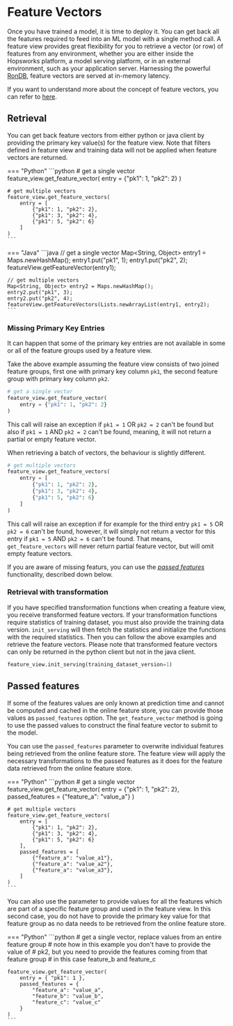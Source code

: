 # Feature Vectors
Once you have trained a model, it is time to deploy it. You can get back all the features required to feed into an ML model with a single method call. A feature view provides great flexibility for you to retrieve a vector (or row) of features from any environment, whether you are either inside the Hopsworks platform, a model serving platform, or in an external environment, such as your application server. Harnessing the powerful [RonDB](https://www.rondb.com/), feature vectors are served at in-memory latency.

If you want to understand more about the concept of feature vectors, you can refer to [here](../../../concepts/fs/feature_view/online_api.md).

## Retrieval
You can get back feature vectors from either python or java client by providing the primary key value(s) for the feature view. Note that filters defined in feature view and training data will not be applied when feature vectors are returned.

=== "Python"
    ```python
    # get a single vector
    feature_view.get_feature_vector(
        entry = {"pk1": 1, "pk2": 2}
    )

    # get multiple vectors
    feature_view.get_feature_vectors(
        entry = [
            {"pk1": 1, "pk2": 2},
            {"pk1": 3, "pk2": 4},
            {"pk1": 5, "pk2": 6}
        ]
    )
    ```
=== "Java"
    ```java
    // get a single vector
    Map<String, Object> entry1 = Maps.newHashMap();
    entry1.put("pk1", 1);
    entry1.put("pk2", 2);
    featureView.getFeatureVector(entry1);

    // get multiple vectors
    Map<String, Object> entry2 = Maps.newHashMap();
    entry2.put("pk1", 3);
    entry2.put("pk2", 4);
    featureView.getFeatureVectors(Lists.newArrayList(entry1, entry2);
    ```

### Missing Primary Key Entries

It can happen that some of the primary key entries are not available in some or all of the feature groups used by a feature view.

Take the above example assuming the feature view consists of two joined feature groups, first one with primary key column `pk1`, the second feature group with primary key column `pk2`.
```python
# get a single vector
feature_view.get_feature_vector(
    entry = {"pk1": 1, "pk2": 2}
)
```
This call will raise an exception if `pk1 = 1` OR `pk2 = 2` can't be found but also if `pk1 = 1` AND `pk2 = 2` can't be found, meaning, it will not return a partial or empty feature vector.

When retrieving a batch of vectors, the behaviour is slightly different.
```python
# get multiple vectors
feature_view.get_feature_vectors(
    entry = [
        {"pk1": 1, "pk2": 2},
        {"pk1": 3, "pk2": 4},
        {"pk1": 5, "pk2": 6}
    ]
)
```
This call will raise an exception if for example for the third entry `pk1 = 5` OR `pk2 = 6` can't be found, however, it will simply not return a vector for this entry if `pk1 = 5` AND `pk2 = 6`
can't be found.
That means, `get_feature_vectors` will never return partial feature vector, but will omit empty feature vectors.

If you are aware of missing featurs, you can use the [*passed features*](#passed-features) functionality, described down below.

### Retrieval with transformation
If you have specified transformation functions when creating a feature view, you receive transformed feature vectors. If your transformation functions require statistics of training dataset, you must also provide the training data version. `init_serving` will then fetch the statistics and initialize the functions with the required statistics. Then you can follow the above examples and retrieve the feature vectors. Please note that transformed feature vectors can only be returned in the python client but not in the java client.

```python
feature_view.init_serving(training_dataset_version=1)
```

## Passed features
If some of the features values are only known at prediction time and cannot be computed and cached in the online feature store, you can provide those values as `passed_features` option. The `get_feature_vector` method is going to use the passed values to construct the final feature vector to submit to the model.

You can use the `passed_features` parameter to overwrite individual features being retrieved from the online feature store. The feature view will apply the necessary transformations to the passed features as it does for the feature data retrieved from the online feature store.

=== "Python"
    ```python
    # get a single vector
    feature_view.get_feature_vector(
        entry = {"pk1": 1, "pk2": 2},
        passed_features = {"feature_a": "value_a"}
    )

    # get multiple vectors
    feature_view.get_feature_vectors(
        entry = [
            {"pk1": 1, "pk2": 2},
            {"pk1": 3, "pk2": 4},
            {"pk1": 5, "pk2": 6}
        ],
        passed_features = [
            {"feature_a": "value_a1"},
            {"feature_a": "value_a2"},
            {"feature_a": "value_a3"},
        ]
    )
    ```

You can also use the parameter to provide values for all the features which are part of a specific feature group and used in the feature view. In this second case, you do not have to provide the primary key value for that feature group as no data needs to be retrieved from the online feature store.

=== "Python"
    ```python
    # get a single vector, replace values from an entire feature group
    # note how in this example you don't have to provide the value of 
    # pk2, but you need to provide the features coming from that feature group
    # in this case feature_b and feature_c 

    feature_view.get_feature_vector(
        entry = { "pk1": 1 },
        passed_features = {
            "feature_a": "value_a", 
            "feature_b": "value_b", 
            "feature_c": "value_c"
        }
    )
    ```